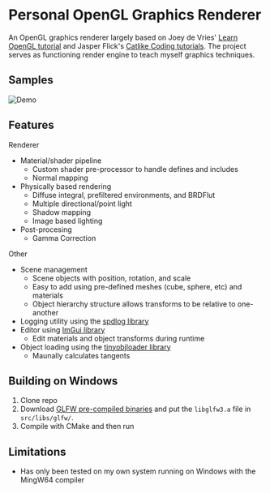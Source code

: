 # Personal OpenGL Graphics Renderer

An OpenGL graphics renderer largely based on Joey de Vries' [Learn OpenGL tutorial](https://learnopengl.com/) and Jasper Flick's [Catlike Coding tutorials](https://catlikecoding.com/). The project serves as functioning render engine to teach myself graphics techniques.

## Samples
![Demo](demo.gif)

## Features
Renderer
- Material/shader pipeline
    - Custom shader pre-processor to handle defines and includes
    - Normal mapping
- Physically based rendering
    - Diffuse integral, prefiltered environments, and BRDFlut
    - Multiple directional/point light
    - Shadow mapping
    - Image based lighting
- Post-procesing
    - Gamma Correction

Other
- Scene management
    - Scene objects with position, rotation, and scale
    - Easy to add using pre-defined meshes (cube, sphere, etc) and materials
    - Object hierarchy structure allows transforms to be relative to one-another
- Logging utility using the [spdlog library](https://github.com/gabime/spdlog)
- Editor using [ImGui library](https://github.com/ocornut/imgui)
    - Edit materials and object transforms during runtime
- Object loading using the [tinyobjloader library](https://github.com/tinyobjloader/tinyobjloader)
    - Maunally calculates tangents 

## Building on Windows
1. Clone repo
2. Download [GLFW pre-compiled binaries](https://www.glfw.org/download) and put the `libglfw3.a` file in `src/libs/glfw/`. 
3. Compile with CMake and then run

## Limitations
- Has only been tested on my own system running on Windows with the MingW64 compiler